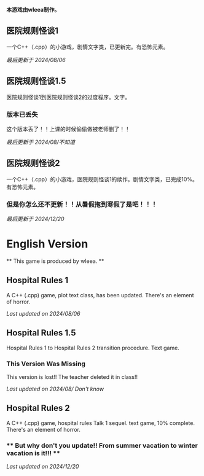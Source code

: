 **本游戏由wleea制作。**

## 医院规则怪谈1

一个C++（.cpp）的小游戏，剧情文字类，已更新完。有恐怖元素。

*最后更新于 2024/08/06*

## 医院规则怪谈1.5

医院规则怪谈1到医院规则怪谈2的过度程序。文字。

### 版本已丢失
这个版本丢了！！上课的时候偷偷做被老师删了！！

*最后更新于 2024/08/不知道*

## 医院规则怪谈2

一个C++（.cpp）的小游戏，医院规则怪谈1的续作。剧情文字类，已完成10%。有恐怖元素。

### **但是你怎么还不更新！！从暑假拖到寒假了是吧！！！**

*最后更新于 2024/12/20*


# English Version

** This game is produced by wleea. **

## Hospital Rules 1

A C++ (.cpp) game, plot text class, has been updated. There's an element of horror.

*Last updated on 2024/08/06*

## Hospital Rules 1.5

Hospital Rules 1 to Hospital Rules 2 transition procedure. Text game.

### This Version Was Missing

This version is lost!! The teacher deleted it in class!!

*Last updated on 2024/08/ Don't know*

## Hospital Rules 2

A C++ (.cpp) game, hospital rules Talk 1 sequel. text game, 10% complete. There's an element of horror.

### ** But why don't you update!! From summer vacation to winter vacation is it!!! **

*Last updated on 2024/12/20*
